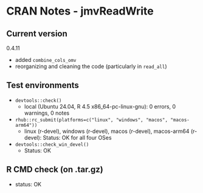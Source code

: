 # CRAN Notes - jmvReadWrite

## Current version
0.4.11

* added `combine_cols_omv`
* reorganizing and cleaning the code (particularly in `read_all`)

## Test environments
* `devtools::check()`
  - local (Ubuntu 24.04, R 4.5 x86_64-pc-linux-gnu): 0 errors, 0 warnings, 0 notes
* `rhub::rc_submit(platforms=c("linux", "windows", "macos", "macos-arm64"))`
  - linux (r-devel), windows (r-devel), macos (r-devel), macos-arm64 (r-devel):
    Status: OK for all four OSes
* `devtools::check_win_devel()`
  - Status: OK

## R CMD check (on .tar.gz)
* status: OK
